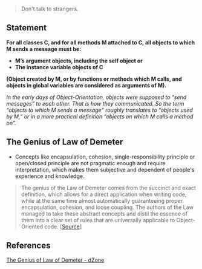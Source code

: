 

> Don't talk to strangers.

## Statement

**For all classes C, and for all methods M attached to C, all objects to which M sends a message must be:**

- **M’s argument objects, including the self object or**
- **The instance variable objects of C**

**(Object created by M, or by functions or methods which M calls, and objects in global variables are considered as arguments of M).**

*In the early days of Object-Orientation, objects were supposed to “send messages” to each other. That is how they communicated. So the term “objects to which M sends a message” roughly translates to “objects used by M,” or in a more practical definition “objects on which M calls a method on”.*

## The Genius of Law of Demeter

- Concepts like encapsulation, cohesion, single-responsibility principle or open/closed principle are not pragmatic enough and require interpretation, which makes them subjective and dependent of people's experience and knowledge.

> The genius of the Law of Demeter comes from the succinct and exact definition, which allows for a direct application when writing code, while at the same time almost automatically guaranteeing proper encapsulation, cohesion, and loose coupling. The authors of the Law managed to take these abstract concepts and distil the essence of them into a clear set of rules that are universally applicable to Object-Oriented code. [[Source](https://dzone.com/articles/the-genius-of-the-law-of-demeter#:~:text=The%20genius%20of%20the%20Law%20of%20Demeter%20comes,that%20are%20universally%20applicable%20to%20Object%2DOriented%20code.)]

## References

[The Genius of Law of Demeter - dZone](https://dzone.com/articles/the-genius-of-the-law-of-demeter)
